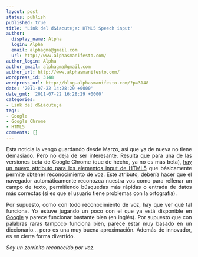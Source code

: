 ```yaml
---
layout: post
status: publish
published: true
title: 'Link del d&iacute;a: HTML5 Speech input'
author:
  display_name: Alpha
  login: Alpha
  email: alphagma@gmail.com
  url: http://www.alphasmanifesto.com/
author_login: Alpha
author_email: alphagma@gmail.com
author_url: http://www.alphasmanifesto.com/
wordpress_id: 3148
wordpress_url: http://blog.alphasmanifesto.com/?p=3148
date: '2011-07-22 14:28:29 +0000'
date_gmt: '2011-07-22 16:28:29 +0000'
categories:
- Link del d&iacute;a
tags:
- Google
- Google Chrome
- HTML5
comments: []
---
```

<p style="text-align: justify;">Esta noticia la vengo guardando desde Marzo, as&iacute; que ya de nueva no tiene demasiado. Pero no deja de ser interesante. Resulta que para una de las versiones beta de Google Chrome (que de hecho, ya no es m&aacute;s beta), <a href="http://www.genbeta.com/navegadores/google-anade-reconocimiento-de-voz-en-la-beta-de-chrome">hay un nuevo attributo para los elementos input de HTML5</a> que b&aacute;sicamente permite obtener reconocimiento de voz. Este atributo, deber&iacute;a hacer que el navegador autom&aacute;ticamente reconozca nuestra vos como para rellenar un campo de texto, permitiendo b&uacute;squedas m&aacute;s r&aacute;pidas o entrada de datos m&aacute;s correctas (si es que el usuario tiene problemas con la ortograf&iacute;a).</p>
<p style="text-align: justify;">Por supuesto, como con todo reconocimiento de voz, hay que ver qu&eacute; tal funciona. Yo estuve jugando un poco con el que ya est&aacute; disponible en <a href="http://www.google.com">Google</a> y parece funcionar bastante bien (en ingl&eacute;s). Por supuesto que con palabras raras tampoco funciona bien, parece estar muy basado en un diccionario... pero es una muy buena aproximaci&oacute;n. Adem&aacute;s de innovador, es en cierta forma divertido.</p>
<p style="text-align: justify;"><em>Soy un zorrinito reconocido por voz.</em></p>
